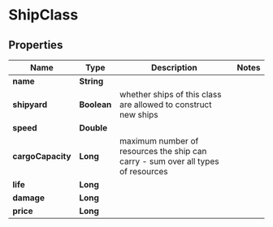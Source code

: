 

# ShipClass

## Properties

Name | Type | Description | Notes
------------ | ------------- | ------------- | -------------
**name** | **String** |  | 
**shipyard** | **Boolean** | whether ships of this class are allowed to construct new ships | 
**speed** | **Double** |  | 
**cargoCapacity** | **Long** | maximum number of resources the ship can carry - sum over all types of resources | 
**life** | **Long** |  | 
**damage** | **Long** |  | 
**price** | **Long** |  | 



